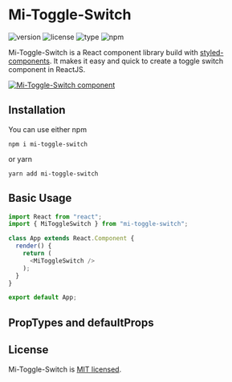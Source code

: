 # Mi-Toggle-Switch
![version](https://img.shields.io/npm/v/mi-toggle-switch.svg)
![license](https://img.shields.io/npm/l/mi-toggle-switch.svg)
![type](https://img.shields.io/npm/types/mi-toggle-switch.svg)
![npm](https://img.shields.io/npm/dm/mi-toggle-switch.svg)

Mi-Toggle-Switch is a React component library build with [styled-components](https://www.styled-components.com/). It makes it easy and quick to create a toggle switch component in ReactJS.

[![Mi-Toggle-Switch component](https://codesandbox.io/static/img/play-codesandbox.svg)](https://codesandbox.io/s/yjzr3z85wz)

## Installation
You can use either npm

```npm i mi-toggle-switch```

or yarn

```yarn add mi-toggle-switch```

## Basic Usage
```js
import React from "react";
import { MiToggleSwitch } from "mi-toggle-switch";

class App extends React.Component {
  render() {
    return (
      <MiToggleSwitch />
    );
  }
}

export default App;
```

## PropTypes and defaultProps

## License
Mi-Toggle-Switch is [MIT licensed](https://github.com/tradk/mi-toggle-switch/blob/master/LICENSE).
